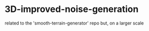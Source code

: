 # 3D-improved-noise-generation
related to the 'smooth-terrain-generator' repo but, on a larger scale
